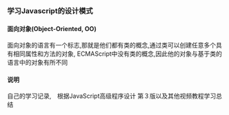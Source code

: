 ### 学习Javascript的设计模式


#### 面向对象(Object-Oriented, OO)
面向对象的语言有一个标志,那就是他们都有类的概念,通过类可以创建任意多个具有相同属性和方法的对象, ECMAScript中没有类的概念,因此他的对象与基于类的语言中的对象有所不同

#### 说明
自己的学习记录,　根据JavaScript高级程序设计 第３版以及其他视频教程学习总结